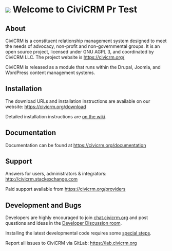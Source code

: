 ![](i/logo_lg.png) Welcome to CiviCRM Pr Test
=====================================

About
-----

CiviCRM is a constituent relationship management system designed to
meet the needs of advocacy, non-profit and non-governmental groups.
It is an open source project, licensed under GNU AGPL 3, and
coordinated by CiviCRM LLC. The project website is https://civicrm.org/

CiviCRM is released as a module that runs within the Drupal, Joomla,
and WordPress content management systems.


Installation
------------

The download URLs and installation instructions are available on our website:
https://civicrm.org/download

Detailed installation instructions are [on the wiki](https://wiki.civicrm.org/confluence/display/CRMDOC/Installation+and+Upgrades).


Documentation
-------------

Documentation can be found at https://civicrm.org/documentation


Support
-------

Answers for users, administrators & integrators:
http://civicrm.stackexchange.com

Paid support available from
https://civicrm.org/providers


Development and Bugs
--------------------

Developers are highly encouraged to join [chat.civicrm.org](https://chat.civicrm.org) and post
questions and ideas in the [Developer Discussion room](https://chat.civicrm.org/civicrm/channels/dev).

Installing the latest developmental code requires some [special steps](http://wiki.civicrm.org/confluence/display/CRMDOC/Contributing+to+CiviCRM+using+GitHub). 

Report all issues to CiviCRM via GitLab:
https://lab.civicrm.org
